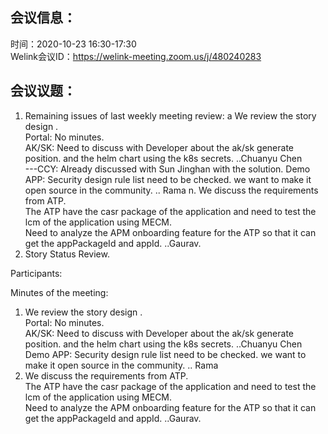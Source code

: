 会议信息：
------------

时间：2020-10-23 16:30-17:30  
Welink会议ID：https://welink-meeting.zoom.us/j/480240283


会议议题：
------------
 1. Remaining issues of last weekly meeting review:
    a We review the story design .  
      Portal:  No minutes.  
      AK/SK:  Need to discuss with Developer about the ak/sk generate position. and the helm chart using the k8s secrets. ..Chuanyu Chen   
      ---CCY: Already discussed with Sun Jinghan with the solution. 
      Demo APP: Security design rule list need to be checked. we want to make it open source in the community.  .. Rama
   n. We discuss the requirements from ATP.  
      The ATP have the casr package of the application and need to test the lcm of the application using MECM.  
      Need to analyze the APM onboarding feature for the ATP so that it can get the appPackageId and appId.  ..Gaurav.
  2. Story Status Review.


Participants:    


 
Minutes of the meeting:  

   1. We review the story design .  
      Portal:  No minutes.  
      AK/SK:  Need to discuss with Developer about the ak/sk generate position. and the helm chart using the k8s secrets. ..Chuanyu Chen   
      Demo APP: Security design rule list need to be checked. we want to make it open source in the community.  .. Rama
   2. We discuss the requirements from ATP.  
      The ATP have the casr package of the application and need to test the lcm of the application using MECM.  
      Need to analyze the APM onboarding feature for the ATP so that it can get the appPackageId and appId.  ..Gaurav.





